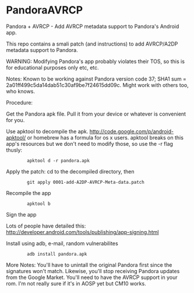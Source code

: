 PandoraAVRCP
============

Pandora + AVRCP - Add AVRCP metadata support to Pandora's Android app.

This repo contains a smali patch (and instructions) to add AVRCP/A2DP metadata support to Pandora.

WARNING:
	Modifying Pandora's app probably violates their TOS, so this is for educational purposes only etc, etc.

Notes:
	Known to be working against Pandora version code 37; SHA1 sum = 2a01ff499c5da14dab51c30af9be7f24615dd09c. Might work with others too, who knows.


Procedure:

Get the Pandora apk file. 
			Pull it from your device or whatever is convenient for you.

Use apktool to decompile the apk. 
http://code.google.com/p/android-apktool/
or homebrew has a formula for os x users.
apktool breaks on this app's resources but we don't need to modify those, so use the -r flag thusly:

			apktool d -r pandora.apk
Apply the patch:
cd to the decompiled directory, then
	
			git apply 0001-add-A2DP-AVRCP-Meta-data.patch

Recompile the app

			apktool b

Sign the app

Lots of people have detailed this: http://developer.android.com/tools/publishing/app-signing.html

Install using adb, e-mail, random vulnerabilites
			
			adb install pandora.apk

More Notes:
	You'll have to unintall the original Pandora first since the signatures won't match. Likewise, you'll stop receiving Pandora updates from the Google Market.
	You'll need to have the AVRCP support in your rom. I'm not really sure if it's in AOSP yet but CM10 works. 
 
